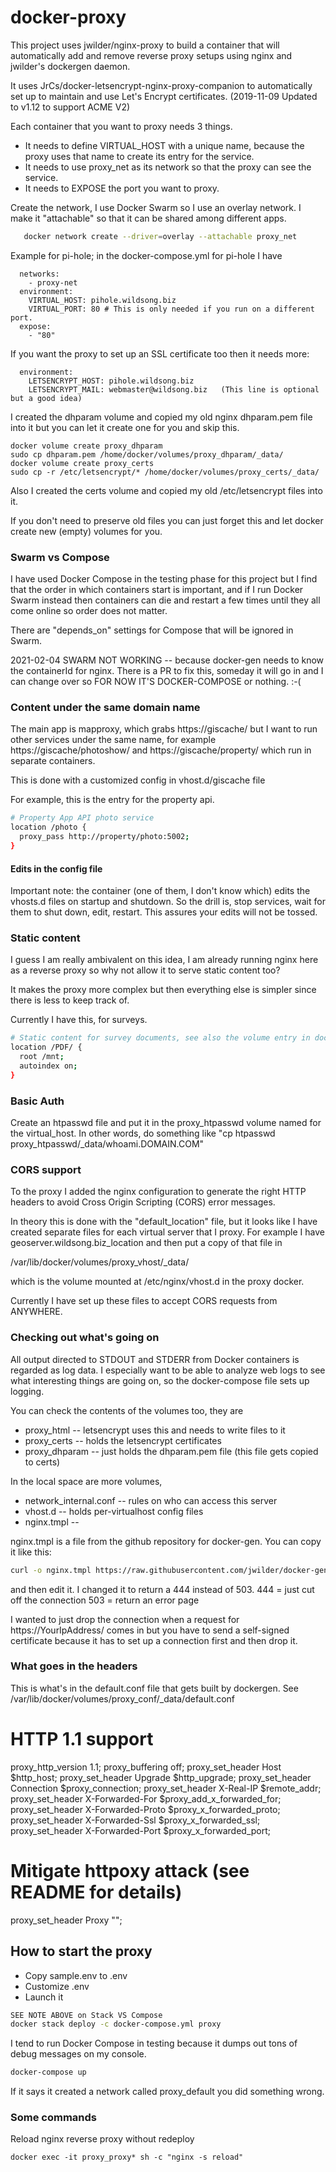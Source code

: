 # docker-proxy

This project uses jwilder/nginx-proxy to build a container that
will automatically add and remove reverse proxy setups using nginx
and jwilder's dockergen daemon.

It uses JrCs/docker-letsencrypt-nginx-proxy-companion to 
automatically set up to maintain and use Let's Encrypt certificates.
(2019-11-09 Updated to v1.12 to support ACME V2)

Each container that you want to proxy needs 3 things.

* It needs to define VIRTUAL_HOST with a unique name, because the proxy
uses that name to create its entry for the service.
* It needs to use proxy_net as its network so that the proxy can see the service.
* It needs to EXPOSE the port you want to proxy.

Create the network, I use Docker Swarm so I use an overlay network.
I make it "attachable" so that it can be shared among different apps.

```bash
   docker network create --driver=overlay --attachable proxy_net
``` 

Example for pi-hole; in the docker-compose.yml for pi-hole I have

```
  networks:
    - proxy-net
  environment:
    VIRTUAL_HOST: pihole.wildsong.biz
    VIRTUAL_PORT: 80 # This is only needed if you run on a different port.
  expose:
    - "80"
```

If you want the proxy to set up an SSL certificate too then it needs more:

```
  environment:
    LETSENCRYPT_HOST: pihole.wildsong.biz
    LETSENCRYPT_MAIL: webmaster@wildsong.biz   (This line is optional but a good idea)
```

I created the dhparam volume and copied my old nginx dhparam.pem file
into it but you can let it create one for you and skip this.

```
docker volume create proxy_dhparam
sudo cp dhparam.pem /home/docker/volumes/proxy_dhparam/_data/
docker volume create proxy_certs
sudo cp -r /etc/letsencrypt/* /home/docker/volumes/proxy_certs/_data/
```

Also I created the certs volume and copied my old /etc/letsencrypt
files into it.

If you don't need to preserve old files you can just forget this and
let docker create new (empty) volumes for you.

### Swarm vs Compose

I have used Docker Compose in the testing phase for this project but I
find that the order in which containers start is important, and if I
run Docker Swarm instead then containers can die and restart a few
times until they all come online so order does not matter.

There are "depends_on" settings for Compose that will be ignored in Swarm.

2021-02-04 SWARM NOT WORKING -- because docker-gen needs to know the
containerId for nginx.  There is a PR to fix this, someday it will go
in and I can change over so FOR NOW IT'S DOCKER-COMPOSE or nothing. :-(


### Content under the same domain name

The main app is mapproxy, which grabs https://giscache/
but I want to run other services under the same name,
for example https://giscache/photoshow/ and
https://giscache/property/ which run in separate containers.

This is done with a customized config in vhost.d/giscache file

For example, this is the entry for the property api.

```bash
# Property App API photo service
location /photo {
  proxy_pass http://property/photo:5002;
}
```

#### Edits in the config file

Important note: the container (one of them, I don't know which) edits the vhosts.d files on startup
and shutdown. So the drill is, stop services, wait for them to shut down, edit, restart. This
assures your edits will not be tossed.

### Static content

I guess I am really ambivalent on this idea, I am already running
nginx here as a reverse proxy so why not allow it to serve
static content too?

It makes the proxy more complex but then everything else is simpler
since there is less to keep track of.

Currently I have this, for surveys.

```bash
# Static content for survey documents, see also the volume entry in docker-compose.yml
location /PDF/ {
  root /mnt;
  autoindex on;
}
```

### Basic Auth

Create an htpasswd file and put it in the proxy_htpasswd volume
named for the virtual_host. In other words, do something like
"cp htpasswd proxy_htpasswd/_data/whoami.DOMAIN.COM"


### CORS support

To the proxy I added the nginx configuration to generate the right
HTTP headers to avoid Cross Origin Scripting (CORS) error messages.

In theory this is done with the "default_location" file,
but it looks like I have created separate files for each virtual server
that I proxy. For example I have geoserver.wildsong.biz_location
and then put a copy of that file in

   /var/lib/docker/volumes/proxy_vhost/_data/
   
which is the volume mounted at /etc/nginx/vhost.d in the proxy docker.

Currently I have set up these files to accept CORS requests from ANYWHERE.


### Checking out what's going on

All output directed to STDOUT and STDERR from Docker containers is
regarded as log data. I especially want to be able to analyze web logs
to see what interesting things are going on, so the docker-compose
file sets up logging.

You can check the contents of the volumes too, they are

* proxy_html -- letsencrypt uses this and needs to write files to it
* proxy_certs -- holds the letsencrypt certificates
* proxy_dhparam -- just holds the dhparam.pem file (this file gets copied to certs)

In the local space are more volumes,
* network_internal.conf -- rules on who can access this server
* vhost.d -- holds per-virtualhost config files
* nginx.tmpl --

nginx.tmpl is a file from the github repository for docker-gen.
You can copy it like this:

```bash
curl -o nginx.tmpl https://raw.githubusercontent.com/jwilder/docker-gen/master/templates/nginx.tmpl
```

and then edit it. I changed it to return a 444 instead of 503.
444 = just cut off the connection 503 = return an error page

I wanted to just drop the connection when a request for
https://YourIpAddress/ comes in but you have to send a self-signed
certificate because it has to set up a connection first and then drop it.

### What goes in the headers

This is what's in the default.conf file that gets built by dockergen.
See /var/lib/docker/volumes/proxy_conf/_data/default.conf

# HTTP 1.1 support
proxy_http_version 1.1;
proxy_buffering off;
proxy_set_header Host $http_host;
proxy_set_header Upgrade $http_upgrade;
proxy_set_header Connection $proxy_connection;
proxy_set_header X-Real-IP $remote_addr;
proxy_set_header X-Forwarded-For $proxy_add_x_forwarded_for;
proxy_set_header X-Forwarded-Proto $proxy_x_forwarded_proto;
proxy_set_header X-Forwarded-Ssl $proxy_x_forwarded_ssl;
proxy_set_header X-Forwarded-Port $proxy_x_forwarded_port;
# Mitigate httpoxy attack (see README for details)
proxy_set_header Proxy "";


## How to start the proxy

* Copy sample.env to .env
* Customize .env
* Launch it

```bash
SEE NOTE ABOVE on Stack VS Compose
docker stack deploy -c docker-compose.yml proxy
```

I tend to run Docker Compose in testing because it dumps out tons of
debug messages on my console.

```bash
docker-compose up
```

If it says it created a network called proxy_default you did something wrong.

### Some commands

Reload nginx reverse proxy without redeploy

    docker exec -it proxy_proxy* sh -c "nginx -s reload"

